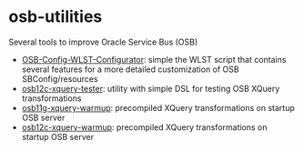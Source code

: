 # osb-utilities
Several tools to improve Oracle Service Bus (OSB)

- [OSB-Config-WLST-Configurator](https://github.com/tomecode/OSB-Config-WLST-Configurator): simple the WLST script that contains several features for a more detailed customization of OSB SBConfig/resources
- [osb12c-xquery-tester](https://github.com/tomecode/osb12c-xquery-tester): utility with simple DSL for testing OSB XQuery transformations
- [osb11g-xquery-warmup](https://github.com/tomecode/osb11g-xquery-warmup): precompiled XQuery transformations on startup OSB server
- [osb12c-xquery-warmup](https://github.com/tomecode/osb12c-xquery-warmup): precompiled XQuery transformations on startup OSB server
